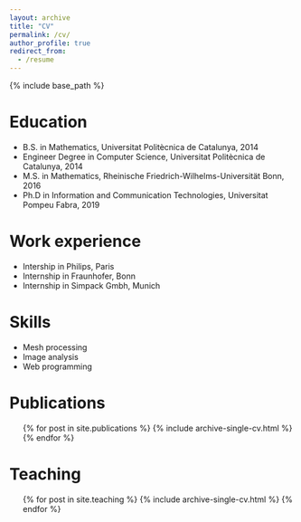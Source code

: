 ```yaml
---
layout: archive
title: "CV"
permalink: /cv/
author_profile: true
redirect_from:
  - /resume
---
```


{% include base_path %}

Education
======
* B.S. in Mathematics, Universitat Politècnica de Catalunya, 2014
* Engineer Degree in Computer Science, Universitat Politècnica de Catalunya, 2014
* M.S. in Mathematics, Rheinische Friedrich-Wilhelms-Universität Bonn, 2016
* Ph.D in Information and Communication Technologies, Universitat Pompeu Fabra, 2019


Work experience
======
* Intership in Philips, Paris
* Internship in Fraunhofer, Bonn
* Internship in Simpack Gmbh, Munich
  
Skills
======
* Mesh processing
* Image analysis
* Web programming


Publications
======
  <ul>{% for post in site.publications %}
    {% include archive-single-cv.html %}
  {% endfor %}</ul>
  
Teaching
======
  <ul>{% for post in site.teaching %}
    {% include archive-single-cv.html %}
  {% endfor %}</ul>
